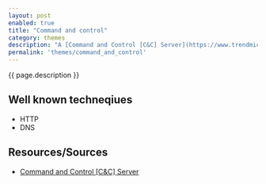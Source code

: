 ```yaml
---
layout: post
enabled: true
title: "Command and control"
category: themes
description: "A [Command and Control [C&C] Server](https://www.trendmicro.com/vinfo/us/security/definition/command-and-control-server) is a computer controlled by an attacker or cybercriminal which is used to send commands to systems compromised by malware and receive stolen data from a target network."
permalink: 'themes/command_and_control'
---
```

{{ page.description }}

## Well known techneqiues

* HTTP
* DNS

## Resources/Sources

* [Command and Control [C&C] Server](https://www.trendmicro.com/vinfo/us/security/definition/command-and-control-server)